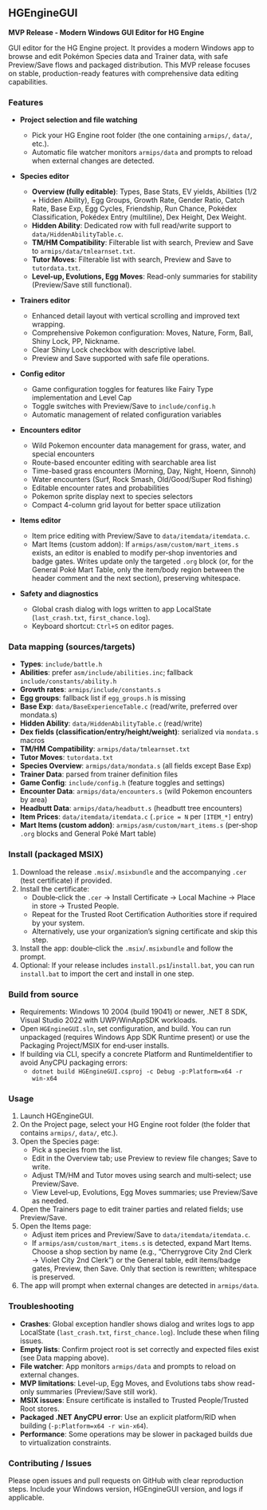 ## HGEngineGUI

**MVP Release - Modern Windows GUI Editor for HG Engine**

GUI editor for the HG Engine project. It provides a modern Windows app to browse and edit Pokémon Species data and Trainer data, with safe Preview/Save flows and packaged distribution. This MVP release focuses on stable, production-ready features with comprehensive data editing capabilities.

### Features

- **Project selection and file watching**
  - Pick your HG Engine root folder (the one containing `armips/`, `data/`, etc.).
  - Automatic file watcher monitors `armips/data` and prompts to reload when external changes are detected.

- **Species editor**
  - **Overview (fully editable)**: Types, Base Stats, EV yields, Abilities (1/2 + Hidden Ability), Egg Groups, Growth Rate, Gender Ratio, Catch Rate, Base Exp, Egg Cycles, Friendship, Run Chance, Pokédex Classification, Pokédex Entry (multiline), Dex Height, Dex Weight.
  - **Hidden Ability**: Dedicated row with full read/write support to `data/HiddenAbilityTable.c`.
  - **TM/HM Compatibility**: Filterable list with search, Preview and Save to `armips/data/tmlearnset.txt`.
  - **Tutor Moves**: Filterable list with search, Preview and Save to `tutordata.txt`.
  - **Level‑up, Evolutions, Egg Moves**: Read-only summaries for stability (Preview/Save still functional).

- **Trainers editor**
  - Enhanced detail layout with vertical scrolling and improved text wrapping.
  - Comprehensive Pokemon configuration: Moves, Nature, Form, Ball, Shiny Lock, PP, Nickname.
  - Clear Shiny Lock checkbox with descriptive label.
  - Preview and Save supported with safe file operations.

- **Config editor**
  - Game configuration toggles for features like Fairy Type implementation and Level Cap
  - Toggle switches with Preview/Save to `include/config.h`
  - Automatic management of related configuration variables

- **Encounters editor**
  - Wild Pokemon encounter data management for grass, water, and special encounters
  - Route-based encounter editing with searchable area list
  - Time-based grass encounters (Morning, Day, Night, Hoenn, Sinnoh)
  - Water encounters (Surf, Rock Smash, Old/Good/Super Rod fishing)
  - Editable encounter rates and probabilities
  - Pokemon sprite display next to species selectors
  - Compact 4-column grid layout for better space utilization

- **Items editor**
  - Item price editing with Preview/Save to `data/itemdata/itemdata.c`.
  - Mart Items (custom addon): If `armips/asm/custom/mart_items.s` exists, an editor is enabled to modify per‑shop inventories and badge gates. Writes update only the targeted `.org` block (or, for the General Poké Mart Table, only the item/body region between the header comment and the next section), preserving whitespace.

- **Safety and diagnostics**
  - Global crash dialog with logs written to app LocalState (`last_crash.txt`, `first_chance.log`).
  - Keyboard shortcut: `Ctrl+S` on editor pages.

### Data mapping (sources/targets)

- **Types**: `include/battle.h`
- **Abilities**: prefer `asm/include/abilities.inc`; fallback `include/constants/ability.h`
- **Growth rates**: `armips/include/constants.s`
- **Egg groups**: fallback list if `egg_groups.h` is missing
- **Base Exp**: `data/BaseExperienceTable.c` (read/write, preferred over mondata.s)
- **Hidden Ability**: `data/HiddenAbilityTable.c` (read/write)
- **Dex fields (classification/entry/height/weight)**: serialized via `mondata.s` macros
- **TM/HM Compatibility**: `armips/data/tmlearnset.txt`
- **Tutor Moves**: `tutordata.txt`
- **Species Overview**: `armips/data/mondata.s` (all fields except Base Exp)
- **Trainer Data**: parsed from trainer definition files
- **Game Config**: `include/config.h` (feature toggles and settings)
- **Encounter Data**: `armips/data/encounters.s` (wild Pokemon encounters by area)
- **Headbutt Data**: `armips/data/headbutt.s` (headbutt tree encounters)
- **Item Prices**: `data/itemdata/itemdata.c` (`.price = N` per `[ITEM_*]` entry)
- **Mart Items (custom addon)**: `armips/asm/custom/mart_items.s` (per‑shop `.org` blocks and General Poké Mart table)

### Install (packaged MSIX)

1. Download the release `.msix`/`.msixbundle` and the accompanying `.cer` (test certificate) if provided.
2. Install the certificate:
   - Double‑click the `.cer` → Install Certificate → Local Machine → Place in store → Trusted People.
   - Repeat for the Trusted Root Certification Authorities store if required by your system.
   - Alternatively, use your organization’s signing certificate and skip this step.
3. Install the app: double‑click the `.msix`/`.msixbundle` and follow the prompt.
4. Optional: If your release includes `install.ps1`/`install.bat`, you can run `install.bat` to import the cert and install in one step.

### Build from source

- Requirements: Windows 10 2004 (build 19041) or newer, .NET 8 SDK, Visual Studio 2022 with UWP/WinAppSDK workloads.
- Open `HGEngineGUI.sln`, set configuration, and build. You can run unpackaged (requires Windows App SDK Runtime present) or use the Packaging Project/MSIX for end‑user installs.
- If building via CLI, specify a concrete Platform and RuntimeIdentifier to avoid AnyCPU packaging errors:
  - `dotnet build HGEngineGUI.csproj -c Debug -p:Platform=x64 -r win-x64`

### Usage

1. Launch HGEngineGUI.
2. On the Project page, select your HG Engine root folder (the folder that contains `armips/`, `data/`, etc.).
3. Open the Species page:
   - Pick a species from the list.
   - Edit in the Overview tab; use Preview to review file changes; Save to write.
   - Adjust TM/HM and Tutor moves using search and multi‑select; use Preview/Save.
   - View Level‑up, Evolutions, Egg Moves summaries; use Preview/Save as needed.
4. Open the Trainers page to edit trainer parties and related fields; use Preview/Save.
5. Open the Items page:
   - Adjust item prices and Preview/Save to `data/itemdata/itemdata.c`.
   - If `armips/asm/custom/mart_items.s` is detected, expand Mart Items. Choose a shop section by name (e.g., “Cherrygrove City 2nd Clerk → Violet City 2nd Clerk”) or the General table, edit items/badge gates, Preview, then Save. Only that section is rewritten; whitespace is preserved.
5. The app will prompt when external changes are detected in `armips/data`.

### Troubleshooting

- **Crashes**: Global exception handler shows dialog and writes logs to app LocalState (`last_crash.txt`, `first_chance.log`). Include these when filing issues.
- **Empty lists**: Confirm project root is set correctly and expected files exist (see Data mapping above).
- **File watcher**: App monitors `armips/data` and prompts to reload on external changes.
- **MVP limitations**: Level-up, Egg Moves, and Evolutions tabs show read-only summaries (Preview/Save still work).
- **MSIX issues**: Ensure certificate is installed to Trusted People/Trusted Root stores.
- **Packaged .NET AnyCPU error**: Use an explicit platform/RID when building (`-p:Platform=x64 -r win-x64`).
- **Performance**: Some operations may be slower in packaged builds due to virtualization constraints.

### Contributing / Issues

Please open issues and pull requests on GitHub with clear reproduction steps. Include your Windows version, HGEngineGUI version, and logs if applicable.


